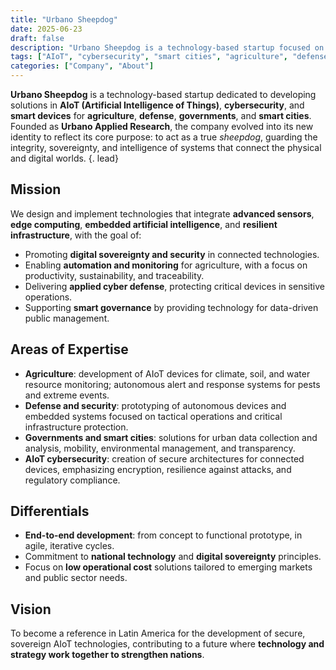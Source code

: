```yaml
---
title: "Urbano Sheepdog"
date: 2025-06-23
draft: false
description: "Urbano Sheepdog is a technology-based startup focused on AIoT, cybersecurity, and smart devices for agriculture, defense, governments, and smart cities."
tags: ["AIoT", "cybersecurity", "smart cities", "agriculture", "defense", "technology"]
categories: ["Company", "About"]
---
```


**Urbano Sheepdog** is a technology-based startup dedicated to developing solutions in **AIoT (Artificial Intelligence of Things)**, **cybersecurity**, and **smart devices** for **agriculture**, **defense**, **governments**, and **smart cities**. Founded as **Urbano Applied Research**, the company evolved into its new identity to reflect its core purpose: to act as a true *sheepdog*, guarding the integrity, sovereignty, and intelligence of systems that connect the physical and digital worlds.
{. lead}

## Mission

We design and implement technologies that integrate **advanced sensors**, **edge computing**, **embedded artificial intelligence**, and **resilient infrastructure**, with the goal of:

- Promoting **digital sovereignty and security** in connected technologies.
- Enabling **automation and monitoring** for agriculture, with a focus on productivity, sustainability, and traceability.
- Delivering **applied cyber defense**, protecting critical devices in sensitive operations.
- Supporting **smart governance** by providing technology for data-driven public management.

## Areas of Expertise

- **Agriculture**: development of AIoT devices for climate, soil, and water resource monitoring; autonomous alert and response systems for pests and extreme events.
- **Defense and security**: prototyping of autonomous devices and embedded systems focused on tactical operations and critical infrastructure protection.
- **Governments and smart cities**: solutions for urban data collection and analysis, mobility, environmental management, and transparency.
- **AIoT cybersecurity**: creation of secure architectures for connected devices, emphasizing encryption, resilience against attacks, and regulatory compliance.

## Differentials

- **End-to-end development**: from concept to functional prototype, in agile, iterative cycles.
- Commitment to **national technology** and **digital sovereignty** principles.
- Focus on **low operational cost** solutions tailored to emerging markets and public sector needs.

## Vision

To become a reference in Latin America for the development of secure, sovereign AIoT technologies, contributing to a future where **technology and strategy work together to strengthen nations**.

